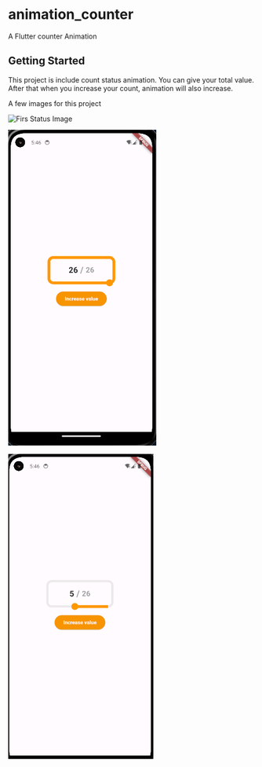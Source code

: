 # animation_counter

A Flutter counter Animation

## Getting Started

This project is include count status animation. You can give your total value. After that when you increase your count, animation will also increase.

A few images for this project

![Firs Status Image]((https://github.com/furkankalender/animation_counter/blob/master/firstImage.png?raw=true))

![Second Status Image](https://raw.githubusercontent.com/furkankalender/animation_counter/master/github_image/secondImage.png)

![Third Status Image](https://raw.githubusercontent.com/furkankalender/animation_counter/master/github_image/thirdImage.png)
